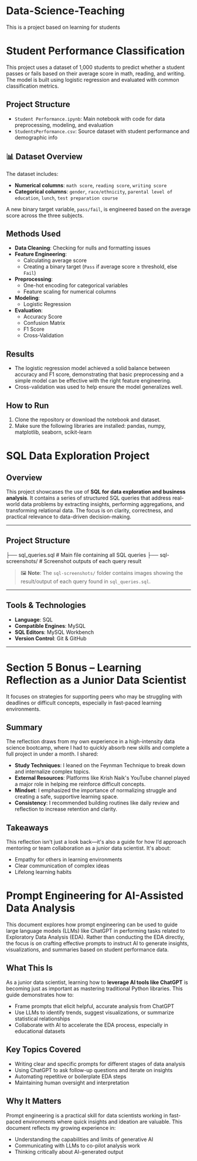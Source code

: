# Data-Science-Teaching
This is a project based on learning for students

# Student Performance Classification

This project uses a dataset of 1,000 students to predict whether a student passes or fails based on their average score in math, reading, and writing. The model is built using logistic regression and evaluated with common classification metrics.

## Project Structure

- `Student Performance.ipynb`: Main notebook with code for data preprocessing, modeling, and evaluation
- `StudentsPerformance.csv`: Source dataset with student performance and demographic info

## 📊 Dataset Overview

The dataset includes:
- **Numerical columns**: `math score`, `reading score`, `writing score`
- **Categorical columns**: `gender`, `race/ethnicity`, `parental level of education`, `lunch`, `test preparation course`

A new binary target variable, `pass/fail`, is engineered based on the average score across the three subjects.

##  Methods Used

- **Data Cleaning**: Checking for nulls and formatting issues
- **Feature Engineering**: 
  - Calculating average score
  - Creating a binary target (`Pass` if average score ≥ threshold, else `Fail`)
- **Preprocessing**: 
  - One-hot encoding for categorical variables
  - Feature scaling for numerical columns
- **Modeling**: 
  - Logistic Regression
- **Evaluation**: 
  - Accuracy Score
  - Confusion Matrix
  - F1 Score
  - Cross-Validation

##  Results

- The logistic regression model achieved a solid balance between accuracy and F1 score, demonstrating that basic preprocessing and a simple model can be effective with the right feature engineering.
- Cross-validation was used to help ensure the model generalizes well.

##  How to Run

1. Clone the repository or download the notebook and dataset.
2. Make sure the following libraries are installed:
pandas, numpy, matplotlib, seaborn, scikit-learn



#  SQL Data Exploration Project

##  Overview

This project showcases the use of **SQL for data exploration and business analysis**. It contains a series of structured SQL queries that address real-world data problems by extracting insights, performing aggregations, and transforming relational data. The focus is on clarity, correctness, and practical relevance to data-driven decision-making.

---

##  Project Structure

├── sql_queries.sql # Main file containing all SQL queries ├── sql-screenshots/ # Screenshot outputs of each query result 


> 🖼️ **Note**: The `sql-screenshots/` folder contains images showing the result/output of each query found in `sql_queries.sql`. 

---

##   Tools & Technologies

- **Language**: SQL  
- **Compatible Engines**:  MySQL 
- **SQL Editors**:  MySQL Workbench 
- **Version Control**: Git & GitHub  

---


#  Section 5 Bonus – Learning Reflection as a Junior Data Scientist

 It focuses on strategies for supporting peers who may be struggling with deadlines or difficult concepts, especially in fast-paced learning environments.

##  Summary

The reflection draws from my own experience in a high-intensity data science bootcamp, where I had to quickly absorb new skills and complete a full project in under a month. I shared:

- **Study Techniques**: I leaned on the Feynman Technique to break down and internalize complex topics.
- **External Resources**: Platforms like Krish Naik's YouTube channel played a major role in helping me reinforce difficult concepts.
- **Mindset**: I emphasized the importance of normalizing struggle and creating a safe, supportive learning space.
- **Consistency**: I recommended building routines like daily review and reflection to increase retention and clarity.

##  Takeaways

This reflection isn't just a look back—it's also a guide for how I’d approach mentoring or team collaboration as a junior data scientist. It's about:

- Empathy for others in learning environments
- Clear communication of complex ideas
- Lifelong learning habits



#   Prompt Engineering for AI-Assisted Data Analysis

This document explores how prompt engineering can be used to guide large language models (LLMs) like ChatGPT in performing tasks related to Exploratory Data Analysis (EDA). Rather than conducting the EDA directly, the focus is on crafting effective prompts to instruct AI to generate insights, visualizations, and summaries based on student performance data.

##   What This Is

As a junior data scientist, learning how to **leverage AI tools like ChatGPT** is becoming just as important as mastering traditional Python libraries. This guide demonstrates how to:

- Frame prompts that elicit helpful, accurate analysis from ChatGPT
- Use LLMs to identify trends, suggest visualizations, or summarize statistical relationships
- Collaborate with AI to accelerate the EDA process, especially in educational datasets

##  Key Topics Covered

- Writing clear and specific prompts for different stages of data analysis
- Using ChatGPT to ask follow-up questions and iterate on insights
- Automating repetitive or boilerplate EDA steps
- Maintaining human oversight and interpretation

##  Why It Matters

Prompt engineering is a practical skill for data scientists working in fast-paced environments where quick insights and ideation are valuable. This document reflects my growing experience in:

- Understanding the capabilities and limits of generative AI
- Communicating with LLMs to co-pilot analysis work
- Thinking critically about AI-generated output
